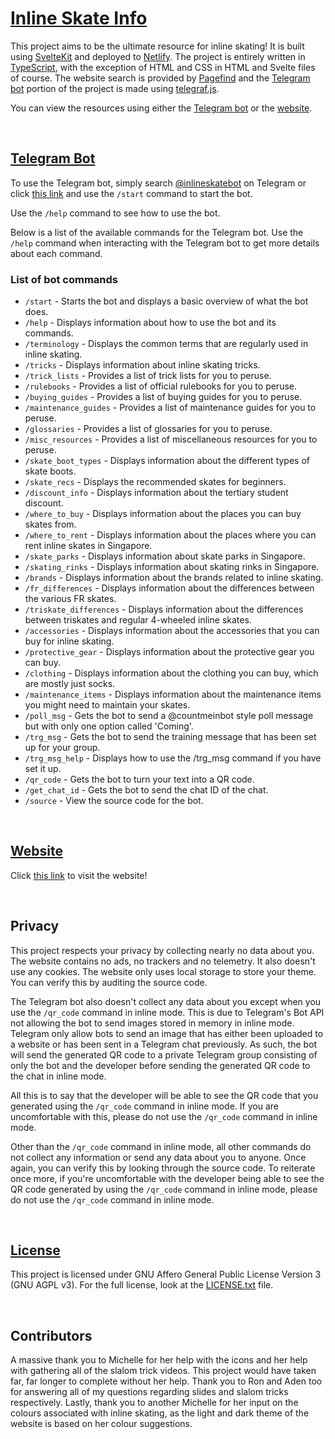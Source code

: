 # [Inline Skate Info](https://inline-skate-info.netlify.app)

This project aims to be the ultimate resource for inline skating! It is built using [SvelteKit](https://kit.svelte.dev) and deployed to [Netlify](https://www.netlify.com). The project is entirely written in [TypeScript](https://www.typescriptlang.org), with the exception of HTML and CSS in HTML and Svelte files of course. The website search is provided by [Pagefind](https://pagefind.app) and the [Telegram bot](https://t.me/inlineskatebot) portion of the project is made using [telegraf.js](https://telegraf.js.org).

You can view the resources using either the [Telegram bot](https://t.me/inlineskatebot) or the [website](https://inline-skate-info.netlify.app).

<br>

## [Telegram Bot](https://t.me/inlineskatebot)

To use the Telegram bot, simply search [@inlineskatebot](https://t.me/inlineskatebot) on Telegram or click [this link](https://t.me/inlineskatebot) and use the `/start` command to start the bot.

Use the `/help` command to see how to use the bot.

Below is a list of the available commands for the Telegram bot. Use the `/help` command when interacting with the Telegram bot to get more details about each command.

### List of bot commands

- `/start` - Starts the bot and displays a basic overview of what the bot does.
- `/help` - Displays information about how to use the bot and its commands.
- `/terminology` - Displays the common terms that are regularly used in inline skating.
- `/tricks` - Displays information about inline skating tricks.
- `/trick_lists` - Provides a list of trick lists for you to peruse.
- `/rulebooks` - Provides a list of official rulebooks for you to peruse.
- `/buying_guides` - Provides a list of buying guides for you to peruse.
- `/maintenance_guides` - Provides a list of maintenance guides for you to peruse.
- `/glossaries` - Provides a list of glossaries for you to peruse.
- `/misc_resources` - Provides a list of miscellaneous resources for you to peruse.
- `/skate_boot_types` - Displays information about the different types of skate boots.
- `/skate_recs` - Displays the recommended skates for beginners.
- `/discount_info` - Displays information about the tertiary student discount.
- `/where_to_buy` - Displays information about the places you can buy skates from.
- `/where_to_rent` - Displays information about the places where you can rent inline skates in Singapore.
- `/skate_parks` - Displays information about skate parks in Singapore.
- `/skating_rinks` - Displays information about skating rinks in Singapore.
- `/brands` - Displays information about the brands related to inline skating.
- `/fr_differences` - Displays information about the differences between the various FR skates.
- `/triskate_differences` - Displays information about the differences between triskates and regular 4-wheeled inline skates.
- `/accessories` - Displays information about the accessories that you can buy for inline skating.
- `/protective_gear` - Displays information about the protective gear you can buy.
- `/clothing` - Displays information about the clothing you can buy, which are mostly just socks.
- `/maintenance_items` - Displays information about the maintenance items you might need to maintain your skates.
- `/poll_msg` - Gets the bot to send a @countmeinbot style poll message but with only one option called 'Coming'.
- `/trg_msg` - Gets the bot to send the training message that has been set up for your group.
- `/trg_msg_help` - Displays how to use the /trg_msg command if you have set it up.
- `/qr_code` - Gets the bot to turn your text into a QR code.
- `/get_chat_id` - Gets the bot to send the chat ID of the chat.
- `/source` - View the source code for the bot.

<br>

## [Website](https://inline-skate-info.netlify.app)

Click [this link](https://inline-skate-info.netlify.app) to visit the website!

<br>

## Privacy

This project respects your privacy by collecting nearly no data about you. The website contains no ads, no trackers and no telemetry. It also doesn't use any cookies. The website only uses local storage to store your theme. You can verify this by auditing the source code.

The Telegram bot also doesn't collect any data about you except when you use the `/qr_code` command in inline mode. This is due to Telegram's Bot API not allowing the bot to send images stored in memory in inline mode. Telegram only allow bots to send an image that has either been uploaded to a website or has been sent in a Telegram chat previously. As such, the bot will send the generated QR code to a private Telegram group consisting of only the bot and the developer before sending the generated QR code to the chat in inline mode.

All this is to say that the developer will be able to see the QR code that you generated using the `/qr_code` command in inline mode. If you are uncomfortable with this, please do not use the `/qr_code` command in inline mode.

Other than the `/qr_code` command in inline mode, all other commands do not collect any information or send any data about you to anyone. Once again, you can verify this by looking through the source code. To reiterate once more, if you're uncomfortable with the developer being able to see the QR code generated by using the `/qr_code` command in inline mode, please do not use the `/qr_code` command in inline mode.

<br>

## [License](https://codeberg.org/Hanker/Inline-Skate-Info/src/branch/main/LICENSE.txt)

This project is licensed under GNU Affero General Public License Version 3 (GNU AGPL v3). For the full license, look at the [LICENSE.txt](https://codeberg.org/Hanker/Inline-Skate-Info/src/branch/main/LICENSE.txt) file.

<br>

## Contributors

A massive thank you to Michelle for her help with the icons and her help with gathering all of the slalom trick videos. This project would have taken far, far longer to complete without her help. Thank you to Ron and Aden too for answering all of my questions regarding slides and slalom tricks respectively. Lastly, thank you to another Michelle for her input on the colours associated with inline skating, as the light and dark theme of the website is based on her colour suggestions.